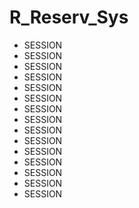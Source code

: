 # R_Reserv_Sys


- SESSION
- SESSION
- SESSION
- SESSION
- SESSION
- SESSION
- SESSION
- SESSION
- SESSION
- SESSION
- SESSION
- SESSION
- SESSION
- SESSION
- SESSION
